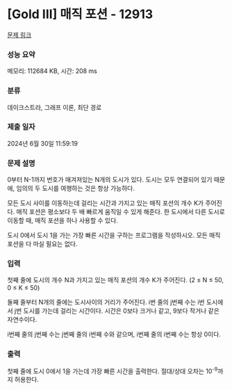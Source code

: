 # [Gold III] 매직 포션 - 12913 

[문제 링크](https://www.acmicpc.net/problem/12913) 

### 성능 요약

메모리: 112684 KB, 시간: 208 ms

### 분류

데이크스트라, 그래프 이론, 최단 경로

### 제출 일자

2024년 6월 30일 11:59:19

### 문제 설명

<p>0부터 N-1까지 번호가 매겨져있는 N개의 도시가 있다. 도시는 모두 연결되어 있기 때문에, 임의의 두 도시를 여행하는 것은 항상 가능하다.</p>

<p>모든 도시 사이를 이동하는데 걸리는 시간과 가지고 있는 매직 포션의 개수 K가 주어진다. 매직 포션은 평소보다 두 배 빠르게 움직일 수 있게 해준다. 한 도시에서 다른 도시로 이동할 때, 매직 포션을 하나 사용할 수 있다. </p>

<p>도시 0에서 도시 1을 가는 가장 빠른 시간을 구하는 프로그램을 작성하시오. 모든 매직 포션을 다 마실 필요는 없다.</p>

### 입력 

 <p>첫째 줄에 도시의 개수 N과 가지고 있는 매직 포션의 개수 K가 주어진다. (2 ≤ N ≤ 50, 0 ≤ K ≤ 50)</p>

<p>둘째 줄부터 N개의 줄에는 도시사이의 거리가 주어진다. i번 줄의 j번째 수는 i번 도시에서 j번 도시를 가는데 걸리는 시간이다. 시간은 0보다 크거나 같고, 9보다 작거나 같은 자연수이다.</p>

<p>i번째 줄의 j번째 수는 j번째 줄의 i번째 수와 같으며, i번째 줄의 i번째 수는 항상 0이다.</p>

### 출력 

 <p>첫째 줄에 도시 0에서 1을 가는데 가장 빠른 시간을 출력한다. 절대/상대 오차는 10<sup>-9</sup>까지 허용한다.</p>


